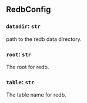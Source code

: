## RedbConfig

### `datadir`: `str`

path to the redb data directory.

### `root`: `str`

The root for redb.

### `table`: `str`

The table name for redb.

